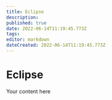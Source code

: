 ```yaml
---
title: Eclipse
description: 
published: true
date: 2022-06-14T11:19:45.773Z
tags: 
editor: markdown
dateCreated: 2022-06-14T11:19:45.773Z
---
```


# Eclipse
Your content here